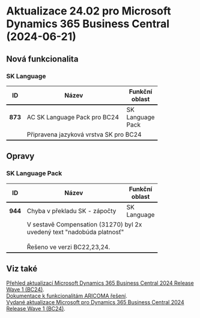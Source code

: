 ﻿# Aktualizace 24.02 pro Microsoft Dynamics 365 Business Central (2024-06-21)

## Nová funkcionalita

### SK Language
<table style="width:80%"><tr><th style="width:8%">ID</th><th style="width:70%">Název</th><th style="width:22%">Funkční oblast</th></tr>
<tr>
        <td style="border-top: 2px solid #000;"><b>873</b></td>
        <td style="border-top: 2px solid #000;">AC SK Language Pack pro BC24</td>
        <td style="border-top: 2px solid #000;">SK Language Pack</td>
        </tr><tr>
            <td style="border-bottom: 2px solid #000;"></td>
            <td style="border-bottom: 2px solid #000;" colspan="2"><div>Připravena jazyková vrstva SK pro BC24 </div></td>
            </tr> </table>

## Opravy

### SK Language Pack
<table style="width:80%"><tr><th style="width:8%">ID</th><th style="width:70%">Název</th><th style="width:22%">Funkční oblast</th></tr>
<tr>
        <td style="border-top: 2px solid #000;"><b>944</b></td>
        <td style="border-top: 2px solid #000;">Chyba v překladu SK - zápočty</td>
        <td style="border-top: 2px solid #000;">SK Language</td>
        </tr><tr>
            <td style="border-bottom: 2px solid #000;"></td>
            <td style="border-bottom: 2px solid #000;" colspan="2"><div>V sestavě Compensation (31270) byl 2x uvedený text &quot;nadobúda platnosť&quot; </div><div><br> </div><div>Řešeno ve verzi BC22,23,24. </div></td>
            </tr> </table>

## Viz také 

[Přehled aktualizací Microsoft Dynamics 365 Business Central 2024 Release Wave 1 (BC24)](Updates-bc24.md).  
[Dokumentace k funkcionalitám ARICOMA řešení](https://muj.autocont.cz/docs/cs-cz/dynamics365/business-central/Solutions/solutions.html).  
[Vydané aktualizace Microsoft pro Dynamics 365 Business Central 2024 Release Wave 1 (BC24)](https://learn.microsoft.com/en-us/dynamics365/business-central/dev-itpro/whatsnew/whatsnew-update-24-1). 

